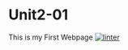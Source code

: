 # Unit2-01
This is my First Webpage
[![linter](https://github.com/Charlie-Dumpit-Jr/Unit2-01/workflows/linter/badge.svg)](https://github.com/marketplace/actions/super-linter)

